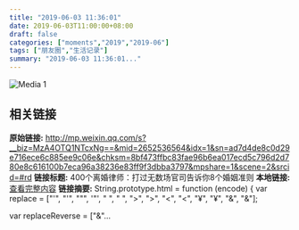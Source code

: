 ```yaml
---
title: "2019-06-03 11:36:01"
date: 2019-06-03T11:00:00+08:00
draft: false
categories: ["moments","2019","2019-06"]
tags: ["朋友圈","生活记录"]
summary: "2019-06-03 11:36:01..."
---
```


![Media 1](/Moments/photos/2019-06-03/201906031136010.jpg)

## 相关链接

**原始链接:** http://mp.weixin.qq.com/s?__biz=MzA4OTQ1NTcxNg==&mid=2652536564&idx=1&sn=ad7d4de8c0d29e716ece6c885ee9c06e&chksm=8bf473ffbc83fae96b6ea017ecd5c796d2d780e8c616100b7eca96a38236e83ff9f3dbba3797&mpshare=1&scene=2&srcid=#rd
**链接标题:** 400个离婚律师：打过无数场官司告诉你8个婚姻准则
**本地链接:** [查看完整内容](/link_content/2019/06/2019-06-03-1/link_content/)
**链接摘要:** String.prototype.html = function (encode) {
  var replace = ["&#39;", "'", "&quot;", '"', "&nbsp;", " ", "&gt;", ">", "&lt;", "<", "&yen;", "¥", "&amp;", "&"];
 
 
 
 
 
  
  var replaceReverse = ["&"...

